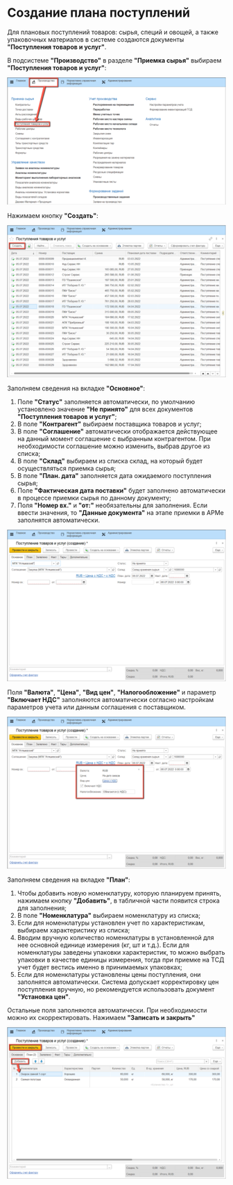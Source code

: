 # Создание плана поступлений

Для плановых поступлений товаров: сырья, специй и овощей, а также упаковочных материалов в системе создаются документы **"Поступления товаров и услуг"**.

В подсистеме **"Производство"** в разделе **"Приемка сырья"** выбираем **"Поступления товаров и услуг"**:

![](CreatePlanOfAccept.assets/1.png)

Нажимаем кнопку **"Создать"**:

![](CreatePlanOfAccept.assets/2.png)

Заполняем сведения на вкладке **"Основное"**:

1. Поле **"Статус"** заполняется автоматически, по умолчанию установлено значение **"Не принято"** для всех документов **"Поступления товаров и услуг"**;
2. В поле **"Контрагент"** выбираем поставщика товаров и услуг;
3. В поле **"Соглашение"** автоматически отображается действующее на данный момент соглашение с выбранным контрагентом. При необходимости соглашение можно изменить, выбрав другое из списка;
4. В поле **"Склад"** выбираем из списка склад, на который будет осуществляться приемка сырья;
5. В поле **"План. дата"** заполняется дата ожидаемого поступления сырья;
6. Поле **"Фактическая дата поставки"** будет заполнено автоматически в процессе приемки сырья по данному документу;
7. Поля **"Номер вх."** и **"от:"** необязательны для заполнения. Если ввести значения, то **"Данные документа"** на этапе приемки в АРМе заполнятся автоматически.

![](CreatePlanOfAccept.assets/3.png)

Поля **"Валюта"**, **"Цена"**, **"Вид цен"**, **"Налогообложение"** и параметр **"Включает НДС"** заполняются автоматически согласно настройкам параметров учета или данным соглашения с поставщиком.

![](CreatePlanOfAccept.assets/4.png)

Заполняем сведения на вкладке **"План"**:

1. Чтобы добавить новую номенклатуру, которую планируем принять, нажимаем кнопку **"Добавить"**, в табличной части появится строка для заполнения;
2. В поле **"Номенклатура"** выбираем номенклатуру из списка;
3. Если для номенклатуры установлен учет по характеристикам, выбираем характеристику из списка;
4. Вводим вручную количество номенклатуры в установленной для нее основной единице измерения (кг, шт и т.д.). Если для номенклатуры заведены упаковки характеристик, то можно выбрать упаковки в качестве единицы измерения, тогда при приемке на ТСД учет будет вестись именно в принимаемых упаковках;
5. Если для номенклатуры установлены цены поступления, они заполнятся автоматически. Система допускает корректировку цен поступления вручную, но рекомендуется использовать документ **"Установка цен"**.

Остальные поля заполняются автоматически. При необходимости можно их скорректировать. Нажимаем **"Записать и закрыть"**

![](CreatePlanOfAccept.assets/5.png)
